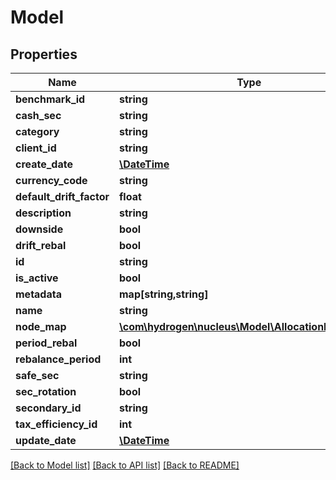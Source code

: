 # Model

## Properties
Name | Type | Description | Notes
------------ | ------------- | ------------- | -------------
**benchmark_id** | **string** | benchmarkId | [optional] 
**cash_sec** | **string** | cashSec | [optional] 
**category** | **string** | category | [optional] 
**client_id** | **string** | clientId | [optional] 
**create_date** | [**\DateTime**](\DateTime.md) |  | [optional] 
**currency_code** | **string** | currency_code | [optional] 
**default_drift_factor** | **float** | defaultDriftFactor | [optional] 
**description** | **string** | description | [optional] 
**downside** | **bool** | downside | [optional] 
**drift_rebal** | **bool** | driftRebal | [optional] 
**id** | **string** |  | [optional] 
**is_active** | **bool** | isActive | [optional] 
**metadata** | **map[string,string]** |  | [optional] 
**name** | **string** | name | 
**node_map** | [**\com\hydrogen\nucleus\Model\AllocationNodeMap[]**](AllocationNodeMap.md) |  | [optional] 
**period_rebal** | **bool** | periodRebal | [optional] 
**rebalance_period** | **int** | rebalancePeriod | [optional] 
**safe_sec** | **string** | safeSec | [optional] 
**sec_rotation** | **bool** | secRotation | [optional] 
**secondary_id** | **string** |  | [optional] 
**tax_efficiency_id** | **int** | taxEfficiencyId | [optional] 
**update_date** | [**\DateTime**](\DateTime.md) |  | [optional] 

[[Back to Model list]](../README.md#documentation-for-models) [[Back to API list]](../README.md#documentation-for-api-endpoints) [[Back to README]](../README.md)


